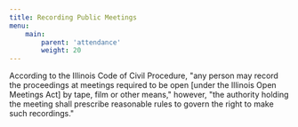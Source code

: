 ```yaml
---
title: Recording Public Meetings
menu:
    main:
        parent: 'attendance'
        weight: 20
---
```

According to the Illinois Code of Civil Procedure, "any person may record the proceedings at meetings required to be open [under the Illinois Open Meetings Act] by tape, film or other means," however, "the authority holding the meeting shall prescribe reasonable rules to govern the right to make such recordings."
